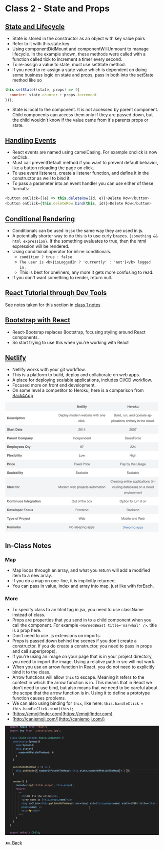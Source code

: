 # Class 2 - State and Props

## [State and Lifecycle](https://reactjs.org/docs/state-and-lifecycle.html)

- State is stored in the constructor as an object with key value pairs
- Refer to it with this.state.key
- Using componentDidMount and componentWillUnmount to manage lifecycle. In the example shown, these methods were called with a function called tick to increment a timer every second.
- To re-assign a value to state, must use setState method.
- If you need to re-assign a state value which is dependent on doing some business logic on state and props, pass in both into the setState method like so

```javascript
this.setState((state, props) => ({
  counter: state.counter + props.increment
}));
```

- State is local to the component. It is not accessed by parent component. Child components can access them only if they are passed down, but the child wouldn't know if the value came from it's parents props or state.

## [Handling Events](https://reactjs.org/docs/handling-events.html)

- React events are named using camelCasing. For example onclick is now onClick.
- Must call preventDefault method if you want to prevent default behavior, like a button reloading the page on click.
- To use event listeners, create a listener function, and define it in the constructor as well to bind it.
- To pass a parameter into an event handler you can use either of these formats:

```javascript
<button onClick={(e) => this.deleteRow(id, e)}>Delete Row</button>
<button onClick={this.deleteRow.bind(this, id)}>Delete Row</button>
```

## [Conditional Rendering](ttps://reactjs.org/docs/conditional-rendering.html)

- Conditionals can be used in jsx the same way they are used in js.
- A potentially shorter way to do this is to use curly braces. `{something && html expression}`. If the something evaluates to true, then the html expression will be rendered.
- Using conditional operator for inline conditionals.
  - `condition ? true : false`
  - `The user is <b>{isLoggedIn ? 'currently' : 'not'}</b> logged in.`
  - This is best for oneliners, any more it gets more confusing to read.
- If you don't want something to render, return null.

## [React Tutorial through Dev Tools](https://reactjs.org/tutorial/tutorial.html)

See notes taken for this section in [class 1 notes](class-01.md)

## [Bootstrap with React](https://react-bootstrap.github.io/)

- React-Bootsrap replaces Bootstrap, focusing styling around React components.
- So start trying to use this when you're working with React

## [Netlify](https://www.netlify.com/)

- Netlify works with your git workflow.
- This is a platform to build, deploy and collaborate on web apps.
- A place for deploying scalable applications, includes CI/CD workflow.
- Focused more on front end development.
- On some level a competitor to Heroku, here is a comparison from [Back4App](https://blog.back4app.com/netlify-vs-heroku/)

![Netlify Heroku Comparison](images/Netlify-Heroku-Comparison.png)

## In-Class Notes

### Map

- Map loops through an array, and what you return will add a modified item to a new array.
- If you do a map on one-line, it is implicitly returned.
- You can pass in value, index and array into map, just like with forEach.

### More

- To specify class to an html tag in jsx, you need to use className instead of class.
- Props are properties that you send in to a child component when you call the component. For example `<HornedBeast title='narwhal' />`. title is a prop here.
- Don't need to use .js extensions on imports.
- Props is passed down behind the scenes if you don't create a constructor. If you do create a constructor, you need to pass in props and call super(props).
- If you're using an image on your page that is in your project directory, you need to import the image. Using a relative path in src will not work.
- When you use an arrow function in React, you do not need to explicitly bind it to the class.
- Arrow functions will allow `this` to escape. Meaning it refers to the context in which the arrow function is in. This means that in React we don't need to use bind, but also means that we need to be careful about the scope that the arrow function is in. Using it to define a prototype function causes problems.
- We can also using binding for `this`, like here: `this.handleClick = this.handleClick.bind(this);`
- [https://emojifinder.com](https://emojifinder.com)
- [http://caniemoji.com/](http://caniemoji.com/)

![Event Handling](images/EventHandling.png)

[<== Back](../README.md)
